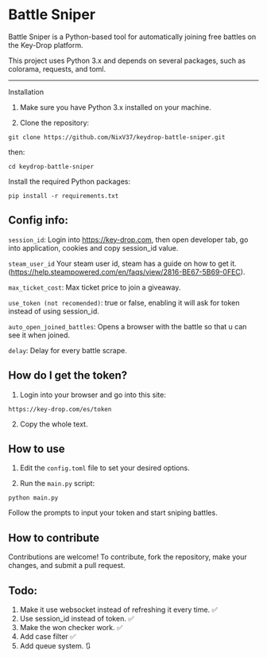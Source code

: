 # Battle Sniper

Battle Sniper is a Python-based tool for automatically joining free battles on the Key-Drop platform.   

This project uses Python 3.x and depends on several packages, such as colorama, requests, and toml.

--------------

Installation

1. Make sure you have Python 3.x installed on your machine.

3. Clone the repository:
```
git clone https://github.com/NixV37/keydrop-battle-sniper.git
```

then:

```
cd keydrop-battle-sniper
```

Install the required Python packages:
```
pip install -r requirements.txt
```

## Config info:
`session_id`: Login into https://key-drop.com, then open developer tab, go into application, cookies and copy session_id value.

`steam_user_id` Your steam user id, steam has a guide on how to get it.(https://help.steampowered.com/en/faqs/view/2816-BE67-5B69-0FEC).

`max_ticket_cost`: Max ticket price to join a giveaway.

`use_token (not recomended)`: true or false, enabling it will ask for token instead of using session_id.

`auto_open_joined_battles`: Opens a browser with the battle so that u can see it when joined.

`delay`: Delay for every battle scrape.

## How do I get the token?

1. Login into your browser and go into this site:
```
https://key-drop.com/es/token
```
2. Copy the whole text.

## How to use

1. Edit the `config.toml` file to set your desired options.

2. Run the `main.py` script:
```
python main.py
```

Follow the prompts to input your token and start sniping battles.

## How to contribute

Contributions are welcome! To contribute, fork the repository, make your changes, and submit a pull request.

## Todo:

1. Make it use websocket instead of refreshing it every time. ✅
2. Use session_id instead of token. ✅
3. Make the won checker work. ✅
4. Add case filter ✅
5. Add queue system. 🔃
